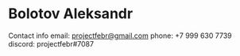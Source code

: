 
# Bolotov Aleksandr
Contact  info 
email: projectfebr@gmail.com
phone: +7 999 630 7739
discord: projectfebr#7087
